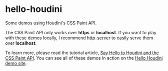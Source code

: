 # hello-houdini

Some demos using Houdini's CSS Paint API.

The CSS Paint API only works over <strong>https</strong> or <strong>localhost</strong>. If you want to play with these demos locally, I recommend [http-server](https://www.npmjs.com/package/http-server) to easily serve them over <strong>localhost</strong>.

To learn more, please read the tutorial article, [Say Hello to Houdini and the CSS Paint API](https://codersblock.com/blog/say-hello-to-houdini-and-the-css-paint-api/). You can see all of these demos in action on the [Hello Houdini demo site](https://lonekorean.github.io/hello-houdini/).
